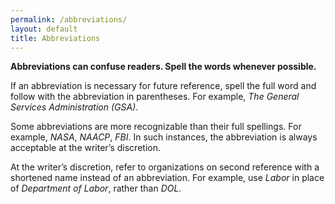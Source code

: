 ```yaml
---
permalink: /abbreviations/
layout: default
title: Abbreviations
---
```

**Abbreviations can confuse readers. Spell the words whenever possible.**

If an abbreviation is necessary for future reference, spell the full word
and follow with the abbreviation in parentheses. For example, *The
General Services Administration (GSA)*.

Some abbreviations are more recognizable than their full spellings. For example,
*NASA*, *NAACP*, *FBI*. In such instances, the abbreviation is always
acceptable at the writer’s discretion.

At the writer’s discretion, refer to organizations on second reference
with a shortened name instead of an abbreviation. For example, use *Labor* in
place of *Department of Labor*, rather than *DOL.*
